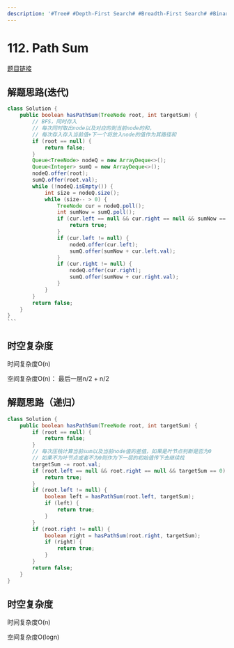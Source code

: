 ```yaml
---
description: '#Tree# #Depth-First Search# #Breadth-First Search# #Binary Tree#'
---
```


# 112. Path Sum

[题目链接](https://leetcode.com/problems/path-sum/submissions/)

## 解题思路(迭代)

````java
class Solution {
    public boolean hasPathSum(TreeNode root, int targetSum) {
        // BFS，同时存入
        // 每次同时取出node以及对应的到当前node的和，
        // 每次存入存入当前值+下一个将放入node的值作为其路径和
        if (root == null) {
            return false;
        }
        Queue<TreeNode> nodeQ = new ArrayDeque<>();
        Queue<Integer> sumQ = new ArrayDeque<>();
        nodeQ.offer(root);
        sumQ.offer(root.val);
        while (!nodeQ.isEmpty()) {
            int size = nodeQ.size();
            while (size-- > 0) {
                TreeNode cur = nodeQ.poll();
                int sumNow = sumQ.poll();
                if (cur.left == null && cur.right == null && sumNow == targetSum) {
                    return true;
                }
                if (cur.left != null) {
                    nodeQ.offer(cur.left);
                    sumQ.offer(sumNow + cur.left.val);
                }
                if (cur.right != null) {
                    nodeQ.offer(cur.right);
                    sumQ.offer(sumNow + cur.right.val);
                }
            }
        }
        return false;
    }
}
```
````

## 时空复杂度

时间复杂度O(n)

空间复杂度O(n)： 最后一层n/2 + n/2

## 解题思路（递归）

```java
class Solution {
    public boolean hasPathSum(TreeNode root, int targetSum) {
        if (root == null) {
            return false;
        }
        // 每次压栈计算当前sum以及当前node值的差值，如果是叶节点判断是否为0
        // 如果不为叶节点或者不为0则作为下一层的初始值传下去继续找
        targetSum -= root.val;
        if (root.left == null && root.right == null && targetSum == 0) {
            return true;
        }
        if (root.left != null) {
            boolean left = hasPathSum(root.left, targetSum);
            if (left) {
                return true;
            }
        }
        if (root.right != null) {
            boolean right = hasPathSum(root.right, targetSum);
            if (right) {
                return true;
            }
        }
        return false;
    }
}
```

## 时空复杂度

时间复杂度O(n)

空间复杂度O(logn)
